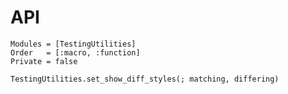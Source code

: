 # API 

```@autodocs 
Modules = [TestingUtilities]
Order   = [:macro, :function] 
Private = false
```

```@docs 
TestingUtilities.set_show_diff_styles(; matching, differing)
```